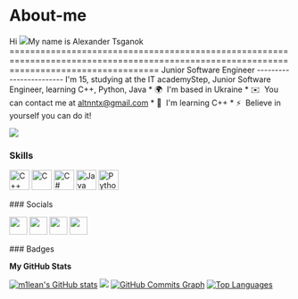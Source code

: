 # About-me

Hi ![](https://user-images.githubusercontent.com/18350557/176309783-0785949b-9127-417c-8b55-ab5a4333674e.gif)My name is Alexander Tsganok =========================================================================================================================================  Junior Software Engineer ------------------------  I'm 15, studying at the IT academyStep, Junior Software Engineer, learning C++, Python, Java  * 🌍  I'm based in Ukraine * ✉️  You can contact me at [altnntx@gmail.com](mailto:altnntx@gmail.com) * 🧠  I'm learning C++ * ⚡  Believe in yourself you can do it!

<a href="https://www.twitter.com/ittsganok" target="_blank" rel="noreferrer"><img src="https://img.shields.io/twitter/follow/ittsganok?logo=twitter&style=for-the-badge&color=0891b2&labelColor=22272e" /></a>
### Skills  

<p align="left"> <a href="https://docs.microsoft.com/en-us/cpp/?view=msvc-170" target="_blank" rel="noreferrer"><img src="https://raw.githubusercontent.com/danielcranney/readme-generator/main/public/icons/skills/cplusplus-colored.svg" width="36" height="36" alt="C++" /></a> <a href="https://docs.microsoft.com/en-us/cpp/?view=msvc-170" target="_blank" rel="noreferrer"><img src="https://raw.githubusercontent.com/danielcranney/readme-generator/main/public/icons/skills/c-colored.svg" width="36" height="36" alt="C" /></a> <a href="https://docs.microsoft.com/en-us/dotnet/csharp/" target="_blank" rel="noreferrer"><img src="https://raw.githubusercontent.com/danielcranney/readme-generator/main/public/icons/skills/csharp-colored.svg" width="36" height="36" alt="C#" /></a> <a href="https://www.oracle.com/java/" target="_blank" rel="noreferrer"><img src="https://raw.githubusercontent.com/danielcranney/readme-generator/main/public/icons/skills/java-colored.svg" width="36" height="36" alt="Java" /></a> <a href="https://www.python.org/" target="_blank" rel="noreferrer"><img src="https://raw.githubusercontent.com/danielcranney/readme-generator/main/public/icons/skills/python-colored.svg" width="36" height="36" alt="Python" /></a> </p> 
 ### Socials  <p align="left"> <a href="https://www.github.com/m1lean" target="_blank" rel="noreferrer"><img src="https://raw.githubusercontent.com/danielcranney/readme-generator/main/public/icons/socials/github.svg" width="32" height="32" /></a> <a href="http://www.instagram.com/m1lean_" target="_blank" rel="noreferrer"><img src="https://raw.githubusercontent.com/danielcranney/readme-generator/main/public/icons/socials/instagram.svg" width="32" height="32" /></a> <a href="https://www.linkedin.com/in/alexander-tsghanok-135424250/" target="_blank" rel="noreferrer"><img src="https://raw.githubusercontent.com/danielcranney/readme-generator/main/public/icons/socials/linkedin.svg" width="32" height="32" /></a> <a href="https://www.twitter.com/ittsganok" target="_blank" rel="noreferrer"><img src="https://raw.githubusercontent.com/danielcranney/readme-generator/main/public/icons/socials/twitter.svg" width="32" height="32" /></a></p>
### Badges

<b>My GitHub Stats</b>

<a href="http://www.github.com/m1lean"><img src="https://github-readme-stats.vercel.app/api?username=m1lean&show_icons=true&hide=&count_private=true&title_color=ffffff&text_color=ffffff&icon_color=0891b2&bg_color=22272e&hide_border=true&show_icons=true" alt="m1lean's GitHub stats" /></a>
<a href="http://www.github.com/m1lean"><img src="https://github-readme-streak-stats.herokuapp.com/?user=m1lean&stroke=ffffff&background=22272e&ring=ffffff&fire=ffffff&currStreakNum=ffffff&currStreakLabel=ffffff&sideNums=ffffff&sideLabels=ffffff&dates=ffffff&hide_border=true" /></a>
<a href="http://www.github.com/m1lean"><img src="https://github-readme-activity-graph.cyclic.app/graph?username=m1lean&bg_color=22272e&color=ffffff&line=0891b2&point=ffffff&area_color=22272e&area=true&hide_border=true&custom_title=GitHub%20Commits%20Graph" alt="GitHub Commits Graph" /></a>
<a href="https://github.com/m1lean" align="left"><img src="https://github-readme-stats.vercel.app/api/top-langs/?username=m1lean&langs_count=10&title_color=ffffff&text_color=ffffff&icon_color=0891b2&bg_color=22272e&hide_border=true&locale=en&custom_title=Top%20%Languages" alt="Top Languages" /></a>
